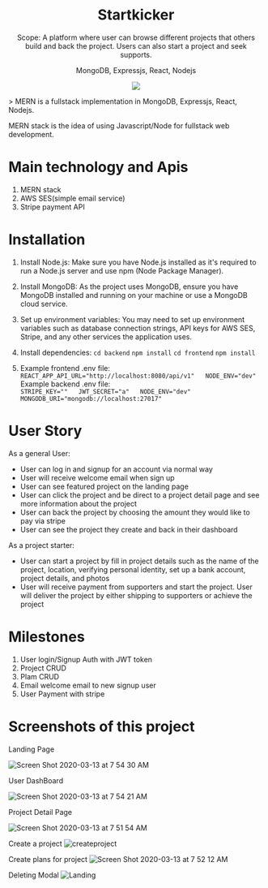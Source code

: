 <h1 align="center">
Startkicker
</h1>
<p align="center">
Scope: A platform where user can browse different projects that others build and back the project. Users can also start a project and seek supports.
</p>
<p align="center">
MongoDB, Expressjs, React, Nodejs
</p>
<p align="center">
  
   <a href="https://github.com/amazingshellyyy/startkicker/blob/master/LICENSE">
      <img src="https://img.shields.io/badge/License-MIT-green.svg" />
   </a>
  
</p>
> MERN is a fullstack implementation in MongoDB, Expressjs, React, Nodejs.

MERN stack is the idea of using Javascript/Node for fullstack web development.


# Main technology and Apis
  1. MERN stack
  2. AWS SES(simple email service)
  3. Stripe payment API

# Installation
  1. Install Node.js:
  Make sure you have Node.js installed as it's required to run a Node.js server and use npm (Node Package Manager).

  2. Install MongoDB:
  As the project uses MongoDB, ensure you have MongoDB installed and running on your machine or use a MongoDB cloud service.

  3. Set up environment variables:
  You may need to set up environment variables such as database connection strings, API keys for AWS SES, Stripe, and any other services the application uses.

  4. Install dependencies:
  `cd backend`
  `npm install`
  `cd frontend`
  `npm install`

  5. Example frontend .env file:  
    `REACT_APP_API_URL="http://localhost:8080/api/v1"  
    NODE_ENV="dev"`  
  Example backend .env file:  
    `STRIPE_KEY=""  
    JWT_SECRET="a"  
    NODE_ENV="dev"  
    MONGODB_URI="mongodb://localhost:27017"`  


# User Story
As a general User:
- User can log in and signup for an account via normal way 
- User will receive welcome email when sign up
- User can see featured project on the landing page 
- User can click the project and be direct to a project detail page and see more information about the project
- User can back the project by choosing the amount they would like to pay via stripe
- User can see the project they create and back in their dashboard

As a project starter:
- User can start a project by fill in project details such as the name of the project, location, verifying personal identity, set up a bank account, project details, and photos
- User will receive payment from supporters and start the project. User will deliver the project by either shipping to supporters or achieve the project

# Milestones
  1. User login/Signup Auth with JWT token
  2. Project CRUD
  3. Plam CRUD
  4. Email welcome email to new signup user
  5. User Payment with stripe 

# Screenshots of this project

Landing Page

![Screen Shot 2020-03-13 at 7 54 30 AM](https://i.imgur.com/K0Caf1i.png)

User DashBoard

![Screen Shot 2020-03-13 at 7 54 21 AM](https://i.imgur.com/OhN3TRn.png)

Project Detail Page

![Screen Shot 2020-03-13 at 7 51 54 AM](https://i.imgur.com/sAAJl4R.png)

Create a project
![createproject](https://i.imgur.com/8Iv3m0G.png)

Create plans for project
![Screen Shot 2020-03-13 at 7 52 12 AM](https://i.imgur.com/dFdvIFh.png)

Deleting Modal
![Landing](https://i.imgur.com/rWUCslj.png)



